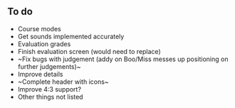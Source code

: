 To do
-----------
* Course modes
* Get sounds implemented accurately
* Evaluation grades
* Finish evaluation screen (would need to replace)
* ~Fix bugs with judgement (addy on Boo/Miss messes up positioning on further judgements)~
* Improve details
* ~Complete header with icons~
* Improve 4:3 support?
* Other things not listed
